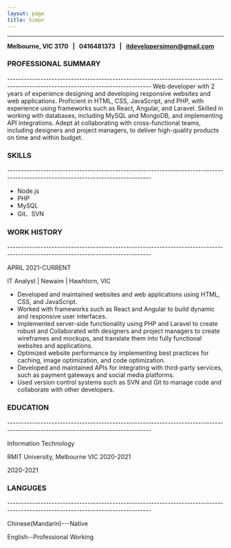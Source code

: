 ```yaml
---
layout: page
title: Simon
---
```

------------------------------------------------------------------------------------

**Melbourne, VIC 3170 &nbsp;&nbsp;| &nbsp;&nbsp;0416481373 &nbsp;&nbsp;| &nbsp;&nbsp;itdevelopersimon@gmail.com**


<h3>PROFESSIONAL SUMMARY</h3>
----------------------------------------------------------------------------------------------------------------------------------
Web developer with 2 years of experience designing and developing responsive websites and web applications. Proficient in HTML, CSS, JavaScript, and PHP, with experience using frameworks such as React, Angular, and Laravel. Skilled in working with databases, including MySQL and MongoDB, and implementing API integrations. Adept at collaborating with cross-functional teams, including designers and project managers, to deliver high-quality products on time and within budget.
<h3>SKILLS</h3>
----------------------------------------------------------------------------------------------------------------------------------

* Node.js
* PHP
* MySQL
* Git、SVN
<h3>WORK HISTORY</h3>
----------------------------------------------------------------------------------------------------------------------------------
<p>APRIL 2021-CURRENT<p> 
<p>IT Analyst | Newaim | Hawhtorn, VIC</p>

* Developed and maintained websites and web applications using HTML, CSS, and JavaScript.
* Worked with frameworks such as React and Angular to build dynamic and responsive user interfaces.
* Implemented server-side functionality using PHP and Laravel to create robust and Collaborated with designers and project managers to create wireframes and mockups, and translate them into fully functional websites and applications.
* Optimized website performance by implementing best practices for caching, image optimization, and code optimization.
* Developed and maintained APIs for integrating with third-party services, such as payment gateways and social media platforms.
* Used version control systems such as SVN and Git to manage code and collaborate with other developers.
<h3>EDUCATION</h3>
----------------------------------------------------------------------------------------------------------------------------------
<p>Information Technology<p> 
<p>RMIT University, Melbourne VIC 2020-2021</p>
<p>2020-2021</p>
<h3>LANGUGES</h3>
----------------------------------------------------------------------------------------------------------------------------------
<p>Chinese(Mandarin)---Native<p>
<p>English--Professional Working<p> 



